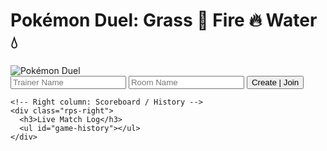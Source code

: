 # Pokémon Duel: Grass 🔹 Fire 🔥 Water 💧

<div id="rps-app" class="rps-container">
  <!-- Header / Cover -->
  <div class="rps-header">
    <img src="/many/assets/img/pokemon-cover.png" alt="Pokémon Duel" />
  </div>

  <!-- Main content grid -->
  <div class="rps-main-grid">
    <!-- Left column: Room creation/join -->
    <div class="rps-left">
      <div class="rps-room-setup">
        <input type="text" id="player-name-input" placeholder="Trainer Name" />
        <input type="text" id="room-id-input" placeholder="Room Name" />
        <button id="create-room-btn">Create | Join</button>
      </div>
    </div>

    <!-- Right column: Scoreboard / History -->
    <div class="rps-right">
      <h3>Live Match Log</h3>
      <ul id="game-history"></ul>
    </div>
  </div>

  <!-- Room Game UI (hidden initially) -->
  <div class="rps-game-ui" id="rps-ui" style="display:none;">
    <h2 id="room-title"></h2>
    <button id="copy-link-btn">Copy Room Link</button>

    <div class="rps-choices">
      <button data-choice="grass">🌿 Grass</button>
      <button data-choice="fire">🔥 Fire</button>
      <button data-choice="water">💧 Water</button>
    </div>

    <div class="rps-result">
      <p>You chose: <span id="you-choice">-</span></p>
      <p>Opponent chose: <span id="opponent-choice">-</span></p>
      <p>Round Result: <strong id="round-result">-</strong></p>
      <button id="play-again-btn">Play Again</button>
    </div>

    <h3>Scoreboard</h3>
    <ul id="scoreboard"></ul>
  </div>
</div>

<link rel="stylesheet" href="/many/assets/css/utilities/games/rps/rps.css" />
<script type="module" src="/many/assets/js/utilities/rps/rps.js"></script>
